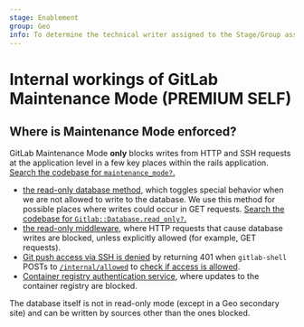 ```yaml
---
stage: Enablement
group: Geo
info: To determine the technical writer assigned to the Stage/Group associated with this page, see https://about.gitlab.com/handbook/engineering/ux/technical-writing/#assignments
---
```


# Internal workings of GitLab Maintenance Mode **(PREMIUM SELF)**

## Where is Maintenance Mode enforced?

GitLab Maintenance Mode **only** blocks writes from HTTP and SSH requests at the application level in a few key places within the rails application.
[Search the codebase for `maintenance_mode?`.](https://gitlab.com/search?search=maintenance_mode%3F&group_id=9970&project_id=278964&scope=blobs&search_code=false&snippets=false&repository_ref=)

- [the read-only database method](https://gitlab.com/gitlab-org/gitlab/-/blob/2425e9de50c678413ceaad6ee3bf66f42b7e228c/ee/lib/ee/gitlab/database.rb#L13), which toggles special behavior when we are not allowed to write to the database. We use this method for possible places where writes could occur in GET requests. [Search the codebase for `Gitlab::Database.read_only?`.](https://gitlab.com/search?search=Gitlab%3A%3ADatabase.read_only%3F&group_id=9970&project_id=278964&scope=blobs&search_code=false&snippets=false&repository_ref=)
- [the read-only middleware](https://gitlab.com/gitlab-org/gitlab/-/blob/master/ee/lib/ee/gitlab/middleware/read_only/controller.rb), where HTTP requests that cause database writes are blocked, unless explicitly allowed (for example, GET requests).
- [Git push access via SSH is denied](https://gitlab.com/gitlab-org/gitlab/-/blob/2425e9de50c678413ceaad6ee3bf66f42b7e228c/ee/lib/ee/gitlab/git_access.rb#L13) by returning 401 when `gitlab-shell` POSTs to [`/internal/allowed`](internal_api/index.md) to [check if access is allowed](internal_api/index.md#git-authentication).
- [Container registry authentication service](https://gitlab.com/gitlab-org/gitlab/-/blob/2425e9de50c678413ceaad6ee3bf66f42b7e228c/ee/app/services/ee/auth/container_registry_authentication_service.rb#L12), where updates to the container registry are blocked.

The database itself is not in read-only mode (except in a Geo secondary site) and can be written by sources other than the ones blocked.
